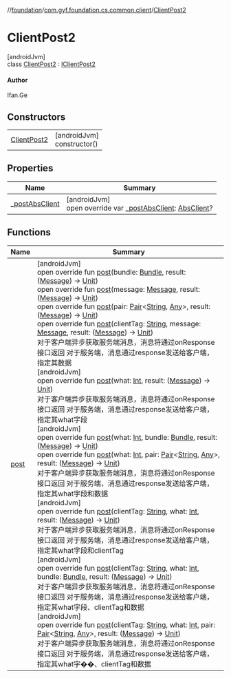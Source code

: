 //[foundation](../../../index.md)/[com.gyf.foundation.cs.common.client](../index.md)/[ClientPost2](index.md)

# ClientPost2

[androidJvm]\
class [ClientPost2](index.md) : [IClientPost2](../../com.gyf.foundation.cs.common.client.face/-i-client-post2/index.md)

#### Author

Ifan.Ge

## Constructors

| | |
|---|---|
| [ClientPost2](-client-post2.md) | [androidJvm]<br>constructor() |

## Properties

| Name | Summary |
|---|---|
| [_postAbsClient](_post-abs-client.md) | [androidJvm]<br>open override var [_postAbsClient](_post-abs-client.md): [AbsClient](../-abs-client/index.md)? |

## Functions

| Name | Summary |
|---|---|
| [post](post.md) | [androidJvm]<br>open override fun [post](post.md)(bundle: [Bundle](https://developer.android.com/reference/kotlin/android/os/Bundle.html), result: ([Message](https://developer.android.com/reference/kotlin/android/os/Message.html)) -&gt; [Unit](https://kotlinlang.org/api/core/kotlin-stdlib/kotlin/-unit/index.html))<br>open override fun [post](post.md)(message: [Message](https://developer.android.com/reference/kotlin/android/os/Message.html), result: ([Message](https://developer.android.com/reference/kotlin/android/os/Message.html)) -&gt; [Unit](https://kotlinlang.org/api/core/kotlin-stdlib/kotlin/-unit/index.html))<br>open override fun [post](post.md)(pair: [Pair](https://kotlinlang.org/api/core/kotlin-stdlib/kotlin/-pair/index.html)&lt;[String](https://kotlinlang.org/api/core/kotlin-stdlib/kotlin/-string/index.html), [Any](https://kotlinlang.org/api/core/kotlin-stdlib/kotlin/-any/index.html)&gt;, result: ([Message](https://developer.android.com/reference/kotlin/android/os/Message.html)) -&gt; [Unit](https://kotlinlang.org/api/core/kotlin-stdlib/kotlin/-unit/index.html))<br>open override fun [post](post.md)(clientTag: [String](https://kotlinlang.org/api/core/kotlin-stdlib/kotlin/-string/index.html), message: [Message](https://developer.android.com/reference/kotlin/android/os/Message.html), result: ([Message](https://developer.android.com/reference/kotlin/android/os/Message.html)) -&gt; [Unit](https://kotlinlang.org/api/core/kotlin-stdlib/kotlin/-unit/index.html))<br>对于客户端异步获取服务端消息，消息将通过onResponse接口返回 对于服务端，消息通过response发送给客户端，指定其数据<br>[androidJvm]<br>open override fun [post](post.md)(what: [Int](https://kotlinlang.org/api/core/kotlin-stdlib/kotlin/-int/index.html), result: ([Message](https://developer.android.com/reference/kotlin/android/os/Message.html)) -&gt; [Unit](https://kotlinlang.org/api/core/kotlin-stdlib/kotlin/-unit/index.html))<br>对于客户端异步获取服务端消息，消息将通过onResponse接口返回 对于服务端，消息通过response发送给客户端，指定其what字段<br>[androidJvm]<br>open override fun [post](post.md)(what: [Int](https://kotlinlang.org/api/core/kotlin-stdlib/kotlin/-int/index.html), bundle: [Bundle](https://developer.android.com/reference/kotlin/android/os/Bundle.html), result: ([Message](https://developer.android.com/reference/kotlin/android/os/Message.html)) -&gt; [Unit](https://kotlinlang.org/api/core/kotlin-stdlib/kotlin/-unit/index.html))<br>open override fun [post](post.md)(what: [Int](https://kotlinlang.org/api/core/kotlin-stdlib/kotlin/-int/index.html), pair: [Pair](https://kotlinlang.org/api/core/kotlin-stdlib/kotlin/-pair/index.html)&lt;[String](https://kotlinlang.org/api/core/kotlin-stdlib/kotlin/-string/index.html), [Any](https://kotlinlang.org/api/core/kotlin-stdlib/kotlin/-any/index.html)&gt;, result: ([Message](https://developer.android.com/reference/kotlin/android/os/Message.html)) -&gt; [Unit](https://kotlinlang.org/api/core/kotlin-stdlib/kotlin/-unit/index.html))<br>对于客户端异步获取服务端消息，消息将通过onResponse接口返回 对于服务端，消息通过response发送给客户端，指定其what字段和数据<br>[androidJvm]<br>open override fun [post](post.md)(clientTag: [String](https://kotlinlang.org/api/core/kotlin-stdlib/kotlin/-string/index.html), what: [Int](https://kotlinlang.org/api/core/kotlin-stdlib/kotlin/-int/index.html), result: ([Message](https://developer.android.com/reference/kotlin/android/os/Message.html)) -&gt; [Unit](https://kotlinlang.org/api/core/kotlin-stdlib/kotlin/-unit/index.html))<br>对于客户端异步获取服务端消息，消息将通过onResponse接口返回 对于服务端，消息通过response发送给客户端，指定其what字段和clientTag<br>[androidJvm]<br>open override fun [post](post.md)(clientTag: [String](https://kotlinlang.org/api/core/kotlin-stdlib/kotlin/-string/index.html), what: [Int](https://kotlinlang.org/api/core/kotlin-stdlib/kotlin/-int/index.html), bundle: [Bundle](https://developer.android.com/reference/kotlin/android/os/Bundle.html), result: ([Message](https://developer.android.com/reference/kotlin/android/os/Message.html)) -&gt; [Unit](https://kotlinlang.org/api/core/kotlin-stdlib/kotlin/-unit/index.html))<br>对于客户端异步获取服务端消息，消息将通过onResponse接口返回 对于服务端，消息通过response发送给客户端，指定其what字段、clientTag和数据<br>[androidJvm]<br>open override fun [post](post.md)(clientTag: [String](https://kotlinlang.org/api/core/kotlin-stdlib/kotlin/-string/index.html), what: [Int](https://kotlinlang.org/api/core/kotlin-stdlib/kotlin/-int/index.html), pair: [Pair](https://kotlinlang.org/api/core/kotlin-stdlib/kotlin/-pair/index.html)&lt;[String](https://kotlinlang.org/api/core/kotlin-stdlib/kotlin/-string/index.html), [Any](https://kotlinlang.org/api/core/kotlin-stdlib/kotlin/-any/index.html)&gt;, result: ([Message](https://developer.android.com/reference/kotlin/android/os/Message.html)) -&gt; [Unit](https://kotlinlang.org/api/core/kotlin-stdlib/kotlin/-unit/index.html))<br>对于客户端异步获取服务端消息，消息将通过onResponse接口返回 对于服务端，消息通过response发送给客户端，指定其what字��、clientTag和数据 |